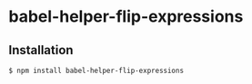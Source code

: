 # babel-helper-flip-expressions

## Installation

```sh
$ npm install babel-helper-flip-expressions
```
